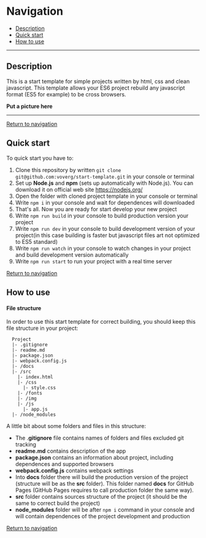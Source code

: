 # <a name='nav'>Navigation</a>

- [Description](#description)
- [Quick start](#quickstart)
- [How to use](#howto)
---
## <a name='description'>Description</a>

This is a start template for  simple projects written by html, css and clean javascript. This template allows your ES6 project rebuild any javascript format (ES5 for example) to be cross browsers.

**Put a picture here**

-----



[Return to navigation](#nav)

## <a name='quickstart'>Quick start</a>
To quick start you have to:

1. Clone this repository by written `git clone git@github.com:voverg/start-template.git` in your console or terminal
2. Set up **Node.js** and **npm** (sets up automatically with Node.js). You can download it on official web site <https://nodejs.org/> 
3. Open the folder with cloned project template in your console or terminal
4. Write `npm i` in your console and wait for dependences will downloaded
5. That's all. Now you are ready for start develop your new project
6. Write `npm run build` in your console to build production version your project 
7. Write `npm run dev` in your console to build development version of your project(in this case building is faster but javascript files art not optimized to ES5 standard)
8. Write `npm run watch` in your console to watch changes in your project and build development version automatically
9. Write `npm run start` to run your project with a real time server

[Return to navigation](#nav) 

## <a name='howto'>How to use</a>
#### File structure
In order to use this start template for correct building, you should keep this file structure in your project:
```
  Project
  |- .gitignore
  |- readme.md
  |- package.json
  |- webpack.config.js
  |- /docs
  |- /src
    |- index.html
    |- /css
      |- style.css
    |- /fonts
    |- /img
    |- /js
      |- app.js
  |- /node_modules
```
A little bit about some folders and files in this structure:
- The  .**gitignore** file contains names of folders and files excluded git tracking
- **readme.md** contains description of the app
- **package.json** contains an information about project, including dependences and supported browsers
- **webpack.config.js** contains webpack settings
- Into **docs** folder there will build the production version of the project (structure will be as the **src** folder). This folder named **docs** for GitHub Pages (GitHub Pages requires to call production folder the same way). 
- **src** folder contains sources structure of the project (it should be the same to correct build the project)
- **node_modules** folder will be after `npm i` command in your console and will contain dependences of the project development and production

[Return to navigation](#nav)

